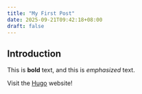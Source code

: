 ```yaml
---
title: "My First Post"
date: 2025-09-21T09:42:18+08:00
draft: false
---
```


## Introduction

This is **bold** text, and this is *emphasized* text.

Visit the [Hugo](https://gohugo.io) website!